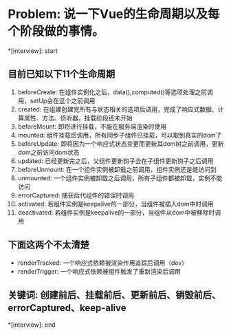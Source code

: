 # Problem: 说一下Vue的生命周期以及每个阶段做的事情。

*[interview]: start

## 目前已知以下11个生命周期
1. beforeCreate: 在组件实例化之后，data(),computed()等选项处理之前调用，setUp会在这个之前调用
2. created: 在组建创建完所有与状态相关的选项后调用，完成了响应式数据、计算属性、方法、侦听器，挂载阶段还未开始
3. beforeMount: 即将进行挂载，不能在服务端渲染时使用
4. mounted: 组件挂载后调用，所有同步子组件已挂载，可以取到真实的dom了
5. beforeUpdate: 即将因为一个响应式状态变更而更新其dom树之前调用，更新dom之前访问dom状态
6. updated: 已经更新完之后，父组件更新钩子会在子组件更新钩子之后调用
7. beforeUnmount: 在一个组件实例被卸载之前调用，组件实例还是能访问到
8. unmounted: 一个组件实例被卸载之后调用，所有子组件都被卸载，实例不能访问
9. errorCaptured: 捕获后代组件的错误时调用
10. activated: 若组件实例是keepalive的一部分，当组件被插入dom中时调用
11. deactivated: 若组件实例是keepalive的一部分，当组件从dom中被移除时调用

## 下面这两个不太清楚
- renderTracked: 一个响应式依赖被渲染作用追踪后调用（dev）
- renderTrigger: 一个响应式依赖被组件触发了重新渲染后调用 

## 关键词: 创建前后、挂载前后、更新前后、销毁前后、errorCaptured、keep-alive
*[interview]: end
